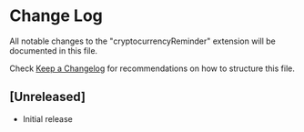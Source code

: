 # Change Log

All notable changes to the "cryptocurrencyReminder" extension will be documented in this file.

Check [Keep a Changelog](http://keepachangelog.com/) for recommendations on how to structure this file.

## [Unreleased]

- Initial release